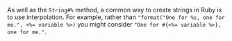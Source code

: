 As well as the `String#%` method, a common way to create strings in Ruby is to use interpolation. For example, rather than `"format("One for %s, one for me.", <%= variable %>)` you might consider `"One for #{<%= variable %>}, one for me."`.
